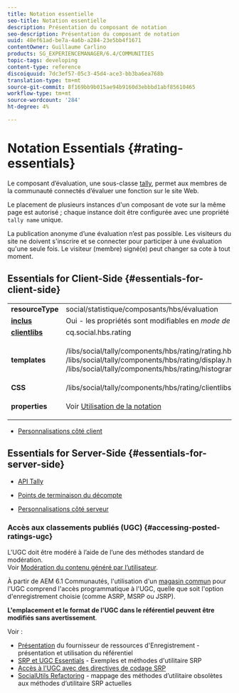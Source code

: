 ```yaml
---
title: Notation essentielle
seo-title: Notation essentielle
description: Présentation du composant de notation
seo-description: Présentation du composant de notation
uuid: 48ef61ad-be7a-4a6b-a284-23e5bb4f1671
contentOwner: Guillaume Carlino
products: SG_EXPERIENCEMANAGER/6.4/COMMUNITIES
topic-tags: developing
content-type: reference
discoiquuid: 7dc3ef57-05c3-45d4-ace3-bb3ba6ea768b
translation-type: tm+mt
source-git-commit: 8f169bb9b015ae94b9160d3ebbbd1abf85610465
workflow-type: tm+mt
source-wordcount: '284'
ht-degree: 4%

---
```



# Notation Essentials {#rating-essentials}

Le composant d’évaluation, une sous-classe [tally](tally.md), permet aux membres de la communauté connectés d’évaluer une fonction sur le site Web.

Le placement de plusieurs instances d&#39;un composant de vote sur la même page est autorisé ; chaque instance doit être configurée avec une propriété `tally name` unique.

La publication anonyme d’une évaluation n’est pas possible. Les visiteurs du site ne doivent s&#39;inscrire et se connecter pour participer à une évaluation qu&#39;une seule fois. Le visiteur (membre) signé(e) peut changer sa cote à tout moment.

## Essentials for Client-Side {#essentials-for-client-side}

<table> 
 <tbody> 
  <tr> 
   <td> <strong>resourceType</strong></td> 
   <td> social/statistique/composants/hbs/évaluation</td> 
  </tr> 
  <tr> 
   <td> <a href="scf.md#add-or-include-a-communities-component"><strong>inclus</strong></a></td> 
   <td>Oui - les propriétés sont modifiables en <i>mode de conception </i></td> 
  </tr> 
  <tr> 
   <td> <a href="client-customize.md#clientlibs-for-scf"><strong>clientlibs</strong></a></td> 
   <td> cq.social.hbs.rating</td> 
  </tr> 
  <tr> 
   <td> <strong>templates</strong></td> 
   <td><p> /libs/social/tally/components/hbs/rating/rating.hbs<br /> /libs/social/tally/components/hbs/rating/display.hbs<br /> /libs/social/tally/components/hbs/rating/histogram.hbs</p> </td> 
  </tr> 
  <tr> 
   <td><strong>CSS</strong></td> 
   <td> /libs/social/tally/components/hbs/rating/clientlibs/ratingcomponent.css</td> 
  </tr> 
  <tr> 
   <td><strong>properties</strong></td> 
   <td><p>Voir <a href="rating.md">Utilisation de la notation</a></p> </td> 
  </tr> 
 </tbody> 
</table>

* [Personnalisations côté client](client-customize.md)

## Essentials for Server-Side {#essentials-for-server-side}

* [API Tally](https://helpx.adobe.com/experience-manager/6-4/sites/developing/using/reference-materials/javadoc/com/adobe/cq/social/tally/client/api/package-summary.html)

* [Points de terminaison du décompte](https://helpx.adobe.com/experience-manager/6-4/sites/developing/using/reference-materials/javadoc/com/adobe/cq/social/tally/client/endpoints/package-summary.html)

* [Personnalisations côté serveur](server-customize.md)

### Accès aux classements publiés (UGC) {#accessing-posted-ratings-ugc}

L’UGC doit être modéré à l’aide de l’une des méthodes standard de modération.\
Voir [Modération du contenu généré par l’utilisateur](moderate-ugc.md).

À partir de AEM 6.1 Communautés, l&#39;utilisation d&#39;un [magasin commun](working-with-srp.md) pour l&#39;UGC comprend l&#39;accès programmatique à l&#39;UGC, quelle que soit l&#39;option d&#39;enregistrement choisie (comme ASRP, MSRP ou JSRP).

**L&#39;emplacement et le format de l&#39;UGC dans le référentiel peuvent être modifiés sans avertissement**.

Voir :

* [Présentation](srp.md)  du fournisseur de ressources d&#39;Enregistrement - présentation et utilisation du référentiel
* [SRP et UGC Essentials](srp-and-ugc.md)  - Exemples et méthodes d&#39;utilitaire SRP
* [Accès à l&#39;UGC avec des directives de codage SRP](accessing-ugc-with-srp.md) 
* [SocialUtils Refactoring](socialutils.md)  - mappage des méthodes d’utilitaire obsolètes aux méthodes d’utilitaire SRP actuelles

